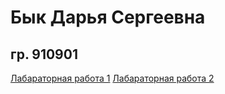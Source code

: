 # Бык Дарья Сергеевна
## гр. 910901

[Лабараторная работа 1](/1.pdf)
[Лабараторная работа 2](/2.pdf)
